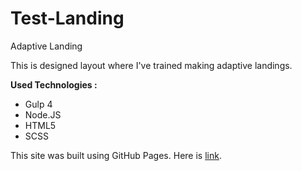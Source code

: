 # Test-Landing
Adaptive Landing

This is designed layout where I've trained making adaptive landings.

**Used Technologies :**
- Gulp 4
- Node.JS
- HTML5
- SCSS

This site was built using GitHub Pages. Here is [link](https://coyjiv.github.io/Test-Landing/).
